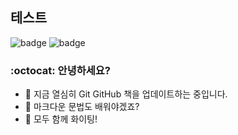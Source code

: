 ## 테스트

![badge](https://img.shields.io/badge/Hanbit%20Cat-Hello%20GitHub-orange)
![badge](https://img.shields.io/badge/기술명-원하는색상코드.svg?&style=for-the-badge&logo=로고명&logoColor=로고색상)

### :octocat: 안녕하세요?

- 🔭 지금 열심히 Git GitHub 책을 업데이트하는 중입니다.
- 🌱 마크다운 문법도 배워야겠죠?
- 👯 모두 함께 화이팅!
